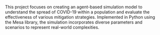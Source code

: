 This project focuses on creating an agent-based simulation model to understand the spread of COVID-19 within a population and evaluate the effectiveness of various mitigation strategies. Implemented in Python using the Mesa library, the simulation incorporates diverse parameters and scenarios to represent real-world complexities.
